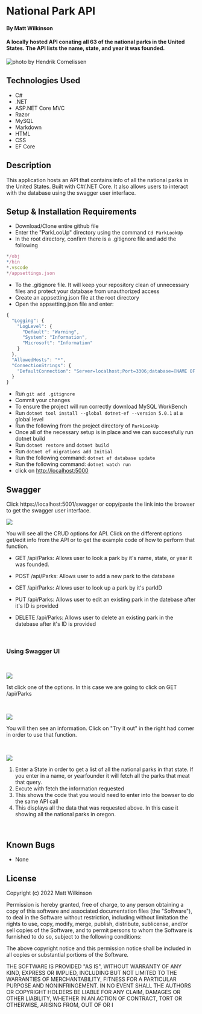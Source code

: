 # National Park API

#### By Matt Wilkinson

#### A locally hosted API conating all 63 of the national parks in the United States. The API lists the name, state, and year it was founded. 

![photo by Hendrik Cornelissen](img/6.jpg)

## Technologies Used

* C#
* .NET
* ASP.NET Core MVC
* Razor
* MySQL
* Markdown
* HTML
* CSS
* EF Core

## Description 

This application hosts an API that contains info of all the national parks in the United States. Built with C#/.NET Core. It also allows users to interact with the database using the swagger user interface. 

## Setup & Installation Requirements

* Download/Clone entire github file
* Enter the "ParkLooUp" directory using the command ```Cd ParkLookUp```
* In the root directory, confirm there is a .gitignore file and add the following

```js
*/obj
*/bin
*.vscode
*/appsettings.json
```

* To the .gitignore file. It will keep your repository clean of unnecessary files and protect your database from unauthorized access
* Create an appsetting.json file at the root directory
* Open the appsetting.json file and enter:

```js
{
  "Logging": {
    "LogLevel": {
      "Default": "Warning",
      "System": "Information",
      "Microsoft": "Information"
    }
  },
  "AllowedHosts": "*",
  "ConnectionStrings": {
    "DefaultConnection": "Server=localhost;Port=3306;database=[NAME OF YOUR DATABASE];uid=root;pwd=[YOUR PASSWORD];"
  }
}
```

* Run ```git add .gitignore```
* Commit your changes
* To ensure the project will run correctly download MySQL WorkBench
* Run ```dotnet tool install --global dotnet-ef --version 5.0.1``` at a global level
* Run the following from the project directory of ```ParkLookUp```
* Once all of the necessary setup is in place and we can successfully run dotnet build
* Run ```dotnet restore``` and ```dotnet build```
* Run ```dotnet ef migrations add Initial```
* Run the following command: ```dotnet ef database update```
* Run the following command: ```dotnet watch run```
* click on  <http://localhost:5000>


## Swagger

Click https://localhost:5001/swagger or copy/paste the link into the browser to get the swagger user interface.

![](img/1.png)

You will see all the CRUD options for API. Click on the different options get/edit info from the API or to get the example code of how to perform that function.

* GET /api/Parks: Allows user to look a park by it's name, state, or year it was founded.

* POST /api/Parks: Allows user to add a new park to the database

* GET /api/Parks: Allows user to look up a park by it's parkID

* PUT /api/Parks: Allows user to edit an existing park in the datebase after it's ID is provided

* DELETE /api/Parks: Allows user to delete an existing park in the datebase after it's ID is provided

<br> 

### Using Swagger UI

<br> 

![](img/2.png)

1st click one of the options. In this case we are going to click on GET /api/Parks

<br> 

![](img/3.png)

You will then see an information. Click on "Try it out" in the right had corner in order to use that function.

<br> 

![](img/4.png)

1. Enter a State in order to get a list of all the national parks in that state. If you enter in a name, or yearfounder it will fetch all the parks that meat that query.
2. Excute with fetch the information requested 
3. This shows the code that you would need to enter into the bowser to do the same API call
4. This displays all the data that was requested above. In this case it showing all the national parks in oregon. 

<br> 

## Known Bugs

* None


## License

Copyright (c) 2022 Matt Wilkinson

Permission is hereby granted, free of charge, to any person obtaining a copy
of this software and associated documentation files (the "Software"), to deal
in the Software without restriction, including without limitation the rights
to use, copy, modify, merge, publish, distribute, sublicense, and/or sell
copies of the Software, and to permit persons to whom the Software is
furnished to do so, subject to the following conditions:

The above copyright notice and this permission notice shall be included in all
copies or substantial portions of the Software.

THE SOFTWARE IS PROVIDED "AS IS", WITHOUT WARRANTY OF ANY KIND, EXPRESS OR
IMPLIED, INCLUDING BUT NOT LIMITED TO THE WARRANTIES OF MERCHANTABILITY,
FITNESS FOR A PARTICULAR PURPOSE AND NONINFRINGEMENT. IN NO EVENT SHALL THE
AUTHORS OR COPYRIGHT HOLDERS BE LIABLE FOR ANY CLAIM, DAMAGES OR OTHER
LIABILITY, WHETHER IN AN ACTION OF CONTRACT, TORT OR OTHERWISE, ARISING FROM,
OUT OF OR I
  
